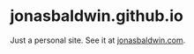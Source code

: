 # jonasbaldwin.github.io

Just a personal site. See it at [jonasbaldwin.com](http://jonasbaldwin.com).
